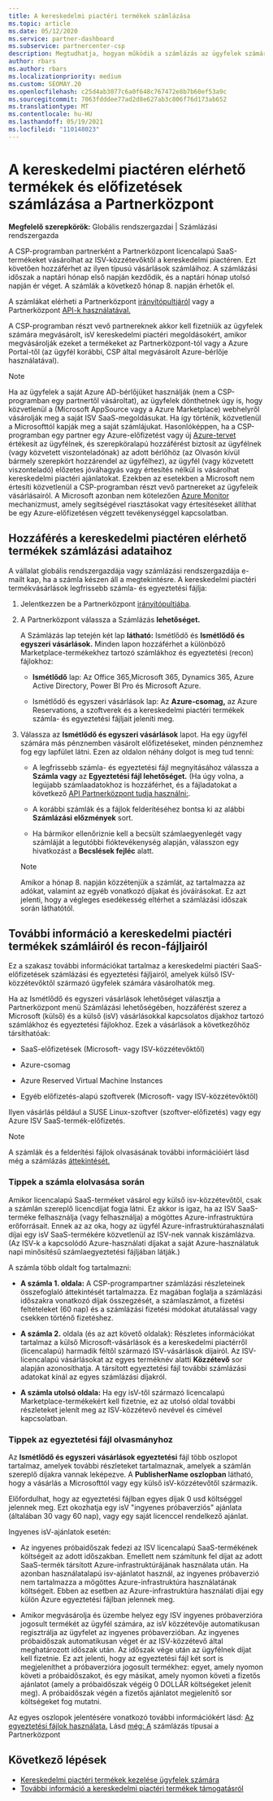 ```yaml
---
title: A kereskedelmi piactéri termékek számlázása
ms.topic: article
ms.date: 05/12/2020
ms.service: partner-dashboard
ms.subservice: partnercenter-csp
description: Megtudhatja, hogyan működik a számlázás az ügyfelek számára a kereskedelmi piactéren vásárolt ISV SaaS-termékek vagy -előfizetések esetében a Partnerközpont.
author: rbars
ms.author: rbars
ms.localizationpriority: medium
ms.custom: SEOMAY.20
ms.openlocfilehash: c25d4ab3077c6a0f648c767472e8b7b60ef53a9c
ms.sourcegitcommit: 7063fdddee77ad2d8e627ab3c806f76d173ab652
ms.translationtype: MT
ms.contentlocale: hu-HU
ms.lasthandoff: 05/19/2021
ms.locfileid: "110148023"
---
```

# <a name="billing-for-commercial-marketplace-products-and-subscriptions-in-partner-center"></a>A kereskedelmi piactéren elérhető termékek és előfizetések számlázása a Partnerközpont


**Megfelelő szerepkörök:** Globális rendszergazdai | Számlázási rendszergazda

A CSP-programban partnerként a Partnerközpont licencalapú SaaS-termékeket vásárolhat az ISV-közzétevőktől a kereskedelmi piactéren. Ezt követően hozzáférhet az ilyen típusú vásárlások számláihoz. A számlázási időszak a naptári hónap első napján kezdődik, és a naptári hónap utolsó napján ér véget. A számlák a következő hónap 8. napján érhetők el.

A számlákat elérheti a Partnerközpont [irányítópultjáról](https://partner.microsoft.com/dashboard/) vagy a Partnerközpont [API-k használatával.](/partner-center/develop/)

A CSP-programban részt vevő partnereknek akkor kell fizetniük az ügyfelek számára megvásárolt, isV kereskedelmi piactéri megoldásokért, amikor megvásárolják ezeket a termékeket az Partnerközpont-tól vagy a Azure Portal-től (az ügyfél korábbi, CSP által megvásárolt Azure-bérlője használatával).

>[!NOTE]
>Ha az ügyfelek a saját Azure AD-bérlőjüket használják (nem a CSP-programban egy partnertől vásároltat), az ügyfelek dönthetnek úgy is, hogy közvetlenül a (Microsoft AppSource vagy a Azure Marketplace) webhelyről vásárolják meg a saját ISV[](https://appsource.microsoft.com/) SaaS-megoldásukat. [](https://azuremarketplace.microsoft.com/) Ha így történik, közvetlenül a Microsofttól kapják meg a saját számlájukat. Hasonlóképpen, ha a CSP-programban egy partner egy Azure-előfizetést vagy új [Azure-tervet](/azure/role-based-access-control/built-in-roles) értékesít az ügyfélnek, és szerepköralapú hozzáférést biztosít az ügyfélnek (vagy közvetett viszonteladónak) az adott bérlőhöz (az Olvasón kívül bármely szerepkört hozzárendel az ügyfélhez), az ügyfél (vagy közvetett viszonteladó) előzetes jóváhagyás vagy értesítés nélkül is vásárolhat kereskedelmi piactéri ajánlatokat. Ezekben az esetekben a Microsoft nem értesíti közvetlenül a CSP-programban részt vevő partnereket az ügyfeleik vásárlásairól. A Microsoft azonban nem kötelezően [Azure Monitor](/azure/azure-monitor/platform/alerts-activity-log) mechanizmust, amely segítségével riasztásokat vagy értesítéseket állíthat be egy Azure-előfizetésen végzett tevékenységgel kapcsolatban.

## <a name="access-billing-information-for-commercial-marketplace-products"></a>Hozzáférés a kereskedelmi piactéren elérhető termékek számlázási adataihoz

A vállalat globális rendszergazdája vagy számlázási rendszergazdája e-mailt kap, ha a számla készen áll a megtekintésre. A kereskedelmi piactéri termékvásárlások legfrissebb számla- és egyeztetési fájlja:

1. Jelentkezzen be a Partnerközpont [irányítópultjába](https://partner.microsoft.com/dashboard/).

2. A Partnerközpont válassza a Számlázás **lehetőséget.** 

    A Számlázás lap tetején két lap **látható:** Ismétlődő és **Ismétlődő és egyszeri vásárlások.** Minden lapon hozzáférhet a különböző Marketplace-termékekhez tartozó számlákhoz és egyeztetési (recon) fájlokhoz:

    - **Ismétlődő** lap: Az Office 365,Microsoft 365, Dynamics 365, Azure Active Directory, Power BI Pro és Microsoft Azure.

    - Ismétlődő és egyszeri vásárlások lap: Az **Azure-csomag,** az Azure Reservations, a szoftverek és a kereskedelmi piactéri termékek számla- és egyeztetési fájljait jeleníti meg.
  
3. Válassza az **Ismétlődő és egyszeri vásárlások** lapot. Ha egy ügyfél számára más pénznemben vásárolt előfizetéseket, minden pénznemhez fog egy lapfület látni. Ezen az oldalon néhány dolgot is meg tud tenni:

    - A legfrissebb számla- és egyeztetési fájl megnyitásához válassza a **Számla vagy** az **Egyeztetési fájl lehetőséget.** (Ha úgy volna, a legújabb számlaadatokhoz is hozzáférhet, és a fájladatokat a következő [API Partnerközpont tudja használni:](/partner-center/develop/).

    - A korábbi számlák és a fájlok felderítéséhez bontsa ki az alábbi **Számlázási előzmények** sort.

    - Ha bármikor ellenőriznie kell a becsült számlaegyenlegét vagy számláját a legutóbbi fióktevékenység alapján, válasszon egy hivatkozást a **Becslések fejléc** alatt.  

    >[!NOTE]
    > Amikor a hónap 8. napján közzétenjük a számlát, az tartalmazza az adókat, valamint az egyéb vonatkozó díjakat és jóváírásokat. Ez azt jelenti, hogy a végleges esedékesség eltérhet a számlázási időszak során láthatótól.

## <a name="more-about-invoices-and-recon-files-for-commercial-marketplace-products"></a>További információ a kereskedelmi piactéri termékek számláiról és recon-fájljairól

Ez a szakasz további információkat tartalmaz a kereskedelmi piactéri SaaS-előfizetések számlázási és egyeztetési fájljairól, amelyek külső ISV-közzétevőktől származó ügyfelek számára vásárolhatók meg.

Ha az  Ismétlődő és egyszeri vásárlások  lehetőséget választja a Partnerközpont menü Számlázási lehetőségében, hozzáférést szerez a Microsoft (külső) és a külső (isV) vásárlásokkal kapcsolatos díjakhoz tartozó számlákhoz és egyeztetési fájlokhoz. Ezek a vásárlások a következőhöz társíthatóak:

- SaaS-előfizetések (Microsoft- vagy ISV-közzétevőktől)

- Azure-csomag

- Azure Reserved Virtual Machine Instances

- Egyéb előfizetés-alapú szoftverek (Microsoft- vagy ISV-közzétevőktől)

Ilyen vásárlás például a SUSE Linux-szoftver (szoftver-előfizetés) vagy egy Azure ISV SaaS-termék-előfizetés.

>[!NOTE]
> A számlák és a felderítési fájlok olvasásának további információiért lásd még a számlázás [áttekintését.](billing.md)

### <a name="tips-on-reading-your-invoice"></a>Tippek a számla elolvasása során

Amikor licencalapú SaaS-terméket vásárol egy külső isv-közzétevőtől, csak a számlán szereplő licencdíjat fogja látni. Ez akkor is igaz, ha az ISV SaaS-terméke felhasználja (vagy felhasználja) a mögöttes Azure-infrastruktúra erőforrásait. Ennek az az oka, hogy az ügyfél Azure-infrastruktúrahasználati díjai egy isV SaaS-termékére közvetlenül az ISV-nek vannak kiszámlázva. (Az ISV-k a kapcsolódó Azure-használati díjakat a saját Azure-használatuk napi minősítésű számlaegyeztetési fájljában látják.)

A számla több oldalt fog tartalmazni:

- **A számla 1. oldala:** A CSP-programpartner számlázási részleteinek összefoglaló áttekintését tartalmazza. Ez magában foglalja a számlázási időszakra vonatkozó díjak összegzését, a számlaszámot, a fizetési feltételeket (60 nap) és a számlázási fizetési módokat átutalással vagy csekken történő fizetéshez.

- **A számla 2.** oldala (és az azt követő oldalak): Részletes információkat tartalmaz a külső Microsoft-vásárlások és a kereskedelmi piactérről (licencalapú) harmadik féltől származó ISV-vásárlások díjairól. Az ISV-licencalapú vásárlásokat az egyes terméknév alatti **Közzétevő** sor alapján azonosíthatja. A társított egyeztetési fájl további számlázási adatokat kínál az egyes számlázási díjakról.

- **A számla utolsó oldala:** Ha egy isV-től származó licencalapú Marketplace-termékekért kell fizetnie, ez az utolsó oldal további részleteket jelenít meg az ISV-közzétevő nevével és címével kapcsolatban.

### <a name="tips-on-reading-your-reconciliation-file"></a>Tippek az egyeztetési fájl olvasmányhoz

Az **Ismétlődő és egyszeri vásárlások egyeztetési** fájl több oszlopot tartalmaz, amelyek további részleteket tartalmaznak, amelyek a számlán szereplő díjakra vannak leképezve. A **PublisherName oszlopban** látható, hogy a vásárlás a Microsofttól vagy egy külső isV-közzétevőtől származik.

Előfordulhat, hogy az egyeztetési fájlban egyes díjak 0 usd költséggel jelennek meg. Ezt okozhatja egy isV "ingyenes próbaverziós" ajánlata (általában 30 vagy 60 nap), vagy egy saját licenccel rendelkező ajánlat.

Ingyenes isV-ajánlatok esetén:

- Az ingyenes próbaidőszak fedezi az ISV licencalapú SaaS-termékének költségeit az adott időszakban. Emellett nem számítunk fel díjat az adott SaaS-termék társított Azure-infrastruktúrájának használata után.  Ha azonban használatalapú isv-ajánlatot használ, az ingyenes próbaverzió nem tartalmazza a mögöttes Azure-infrastruktúra használatának költségeit. Ebben az esetben az Azure-infrastruktúra használati díjai egy külön Azure egyeztetési fájlban jelennek meg.

- Amikor megvásárolja és üzembe helyez egy ISV ingyenes próbaverzióra jogosult termékét az ügyfél számára, az isV közzétevője automatikusan regisztrálja az ügyfelet az ingyenes próbaverzióban. Az ingyenes próbaidőszak automatikusan véget ér az ISV-közzétevő által meghatározott időszak után. Az időszak vége után az ügyfélnek díjat kell fizetnie. Ez azt jelenti, hogy az egyeztetési fájl két sort is megjeleníthet a próbaverzióra jogosult termékhez: egyet, amely nyomon követi a próbaidőszakot, és egy másikat, amely nyomon követi a fizetős ajánlatot (amely a próbaidőszak végéig 0 DOLLÁR költségeket jelenít meg). A próbaidőszak végén a fizetős ajánlatot megjelenítő sor költségeket fog mutatni. 

Az egyes oszlopok jelentésére vonatkozó további információkért lásd: [Az egyeztetési fájlok használata.](use-the-reconciliation-files.md) Lásd [még: A](./billing-basics.md) számlázás típusai a Partnerközpont

## <a name="next-steps"></a>Következő lépések

- [Kereskedelmi piactéri termékek kezelése ügyfelek számára](csp-commercial-marketplace-manage.md)
- [További információ a kereskedelmi piactéri termékek támogatásról](csp-commercial-marketplace-support.md)